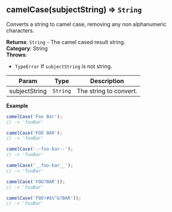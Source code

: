 <a name="camelCase"></a>

## camelCase(subjectString) ⇒ <code>String</code>
Converts a string to camel case, removing any non alphanumeric characters.

**Returns**: <code>String</code> - The camel cased result string.  
**Category**: String  
**Throws**:

- <code>TypeError</code> If `subjectString` is not string.


| Param | Type | Description |
| --- | --- | --- |
| subjectString | <code>String</code> | The string to convert. |

**Example**  
```js
camelCase('Foo Bar');
// -> 'fooBar'

camelCase('FOO BAR');
// -> 'fooBar'

camelCase('--foo-bar--');
// -> 'fooBar'

camelCase('__foo-bar__');
// -> 'fooBar'

camelCase('FOO?BAR'));
// -> 'fooBar'

camelCase('FOO!#$%^&?BAR'));
// -> 'fooBar'
```
